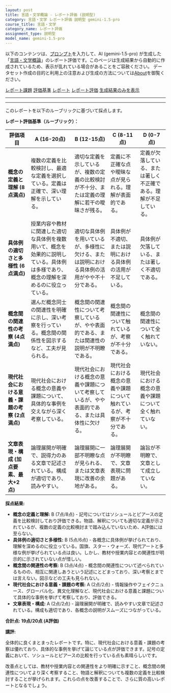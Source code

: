 ```yaml
---
layout: post
title: 言語・文学概論 - レポート評価 (説明型)
category: 言語・文学 レポート評価 説明型 gemini-1.5-pro
course_title: 言語・文学
category_name: レポート評価
assignment_type: 説明型
model_name: gemini-1.5-pro
---
```


以下のコンテンツは、[プロンプト](https://github.com/takedatoshiyuki/synthetic_assignments/tree/main/generated/言語・文学/gemini-1.5-pro/prompt_レポート評価-説明型.md)を入力して、AI (gemini-1.5-pro) が生成した「[言語・文学概論](/contents/言語・文学/)」のレポート評価です。このページは生成結果から自動的に作成されているため、表示が乱れている場合があることをご容赦ください。
データセット作成の目的と利用上の注意および生成の方法については[About](/About)を御覧ください。

[レポート課題](../レポート課題-説明型)
[評価基準](../評価基準-説明型)
[レポート](../レポート-説明型)
[レポート評価](../レポート評価-説明型)
[生成結果のみを表示](https://github.com/takedatoshiyuki/synthetic_assignments/tree/main/generated/言語・文学/gemini-1.5-pro/レポート評価-説明型.md)
  

***
***
  
このレポートを以下のルーブリックに基づいて採点します。

**レポート評価基準（ルーブリック）：**

| 評価項目 | A (16-20点) | B (12-15点) | C (8-11点) | D (0-7点) |
|---|---|---|---|---|
| **概念の定義と理解 (8点満点)** | 複数の定義を比較検討し、最適な定義を選択している。定義は正確で、深い理解を示している。 | 適切な定義を示しているが、複数の定義の比較検討が不十分、または定義の理解に若干の曖昧さが残る。 | 定義に不正確な点や曖昧な点が見られる。理解が表面的である。 | 定義が欠落している、または著しく不正確である。理解が不足している。 |
| **具体例の適切さと多様性 (6点満点)** | 授業内容や教材に関連した適切な具体例を複数用いて、概念を効果的に説明している。具体例は多様であり、概念の理解を深めるのに役立っている。 | 適切な具体例を用いているが、多様性に欠ける、または説明における具体例の活用がやや不十分である。 | 具体例が不適切、または説明における具体例の活用が不足している。 | 具体例が欠落している、または著しく不適切である。 |
| **概念間の関連性の考察 (4点満点)** | 選んだ概念同士の関連性を明確に示し、深い考察を行っている。概念間の関係性を図示するなど、工夫が見られる。 | 概念間の関連性について考察しているが、やや表面的である、または関連性の説明が不明瞭である。 | 概念間の関連性について触れているが、考察が不十分である。 | 概念間の関連性について全く触れていない。 |
| **現代社会における意義・課題の考察 (2点満点)** | 現代社会における概念の意義や課題について、具体的な事例を交えながら深く考察している。 | 現代社会における概念の意義や課題について考察しているが、やや表面的である、または具体性に欠ける。 | 現代社会における概念の意義や課題について触れているが、考察が不十分である。 | 現代社会における概念の意義や課題について全く触れていない。 |
| **文章表現・構成 (加点要素、最大+2点)** | 論理展開が明確で、説得力のある文章で記述されている。構成が適切であり、読みやすい。 | 論理展開に一部不明瞭な点が見られる、または文章表現に改善の余地がある。 | 論理展開が不明瞭で、文章表現に問題がある。 | 論旨が不明瞭で、文章として成立していない。 |


**採点結果:**

* **概念の定義と理解:** B (7点/8点) - 記号についてはソシュールとピアースの定義を比較検討しており評価できる。物語、解釈についても適切な定義が示されているが、複数の定義の比較検討まで踏み込んでいないため、A評価には至らない。
* **具体例の適切さと多様性:** B (5点/6点) - 各概念に具体例が挙げられており、理解を深めるのに役立っている。国旗、スター・ウォーズ、現代アートと多様な例が挙げられている点は良い。しかし、教材や授業内容との関連性が明示的に示されていない点が惜しい。
* **概念間の関連性の考察:** B (3点/4点) - 概念間の関連性について述べられているものの、相互に関連しあうという記述にとどまっており、深い考察とまでは言えない。図示などの工夫も見られない。
* **現代社会における意義・課題の考察:** A (2点/2点) - 情報操作やフェイクニュース、グローバル化、異文化理解など、現代社会における意義と課題について具体的な事例を挙げて考察しており、評価できる。
* **文章表現・構成:** A (2点/2点) - 論理展開が明確で、読みやすい文章で記述されている。構成も適切であり、各概念の説明がスムーズにつながっている。

**合計点: 19点/20点 (A評価)**

**講評:**

全体的に良くまとまったレポートです。特に、現代社会における意義・課題の考察は優れており、具体的な事例を挙げて論じている点が評価できます。記号の定義において、ソシュールとピアースの比較を行っている点も素晴らしいです。

改善点としては、教材や授業内容との関連性をより明確に示すこと、概念間の関連性についてより深く考察すること、物語と解釈についても複数の定義を比較検討することが挙げられます。これらの点を改善することで、さらに質の高いレポートとなるでしょう。

